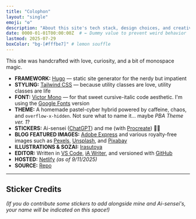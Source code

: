 ```yaml
---
title: "Colophon"
layout: "single"
emoji: "⚙️"
description: "About this site's tech stack, design choices, and creative tools."
date: 0000-01-01T00:00:00Z  # ← Dummy value to prevent weird behavior
lastmod: 2025-07-29
boxColor: "bg-[#fffbe7]" # lemon souffle
---
```


This site was handcrafted with love, curiosity, and a bit of monospace magic.

- **FRAMEWORK:** [Hugo](https://gohugo.io/) — static site generator for the nerdy but impatient
- **STYLING:** [Tailwind CSS](https://tailwindcss.com/) — because utility classes are love, utility classes are life
- **FONT:** [Victor Mono](https://rubjo.github.io/victor-mono/) — for that sweet cursive-italic code aesthetic. I'm using the [Google Fonts](https://fonts.google.com/specimen/Victor+Mono) version
- **THEME:** A homemade pastel-cyber hybrid powered by caffeine, chaos, and `overflow-x-hidden`. Not sure what to name it... maybe *PBA Theme ver. 1*?
- **STICKERS:** Ai-sensei ([ChatGPT](https://openai.com)) and me (with [Procreate](https://procreate.com)) 💅🏻
- **BLOG FEATURED IMAGES:** [Adobe Express](https://www.adobe.com/express/) and various royalty-free images such as [Pexels](https://www.pexels.com), [Unsplash](https://unsplash.com), and [Pixabay](https://pixabay.com)
- **ILLUSTRATIONS & SOZAI:** [Irasutoya](https://irasutoya.com)
- **EDITOR:** Written in [VS Code](https://code.visualstudio.com/), [iA Writer](https://ia.net/writer), and versioned with [GitHub](https://github.com)
- **HOSTED:** [Netlify](https://netlify.com) *(as of 9/11/2025)*
- **SOURCE:** [Repo](https://github.com/adriculous/ai.adrianne.io)

---

## Sticker Credits

*(If you do contribute some stickers to add alongside mine and Ai-sensei's, your name will be indicated on this space!)*